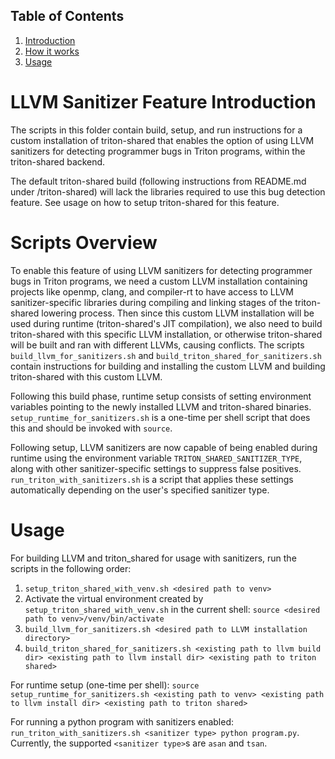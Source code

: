 <div id="table-of-contents">
<h2>Table of Contents</h2>
<div id="text-table-of-contents">
</div>
</div>

1. <a href="#orgc6a2b10">Introduction</a>
2. <a href="#org9a459f1">How it works</a>
3. <a href="#orgb820ad0">Usage</a>

<a id="orgc6a2b10"></a>

# LLVM Sanitizer Feature Introduction

The scripts in this folder contain build, setup, and run instructions for a custom installation of triton-shared that enables the option of using LLVM sanitizers for detecting programmer bugs in Triton programs, within the triton-shared backend.

The default triton-shared build (following instructions from README.md under /triton-shared) will lack the libraries required to use this bug detection feature. See usage on how to setup triton-shared for this feature.

<a id="org9a459f1"></a>

# Scripts Overview

To enable this feature of using LLVM sanitizers for detecting programmer bugs in Triton programs, we need a custom LLVM installation containing projects like openmp, clang, and compiler-rt to have access to LLVM sanitizer-specific libraries during compiling and linking stages of the triton-shared lowering process. Then since this custom LLVM installation will be used during runtime (triton-shared's JIT compilation), we also need to build triton-shared with this specific LLVM installation, or otherwise triton-shared will be built and ran with different LLVMs, causing conflicts. The scripts `build_llvm_for_sanitizers.sh` and `build_triton_shared_for_sanitizers.sh` contain instructions for building and installing the custom LLVM and building triton-shared with this custom LLVM.

Following this build phase, runtime setup consists of setting environment variables pointing to the newly installed LLVM and triton-shared binaries. `setup_runtime_for_sanitizers.sh` is a one-time per shell script that does this and should be invoked with `source`.

Following setup, LLVM sanitizers are now capable of being enabled during runtime using the environment variable `TRITON_SHARED_SANITIZER_TYPE`, along with other sanitizer-specific settings to suppress false positives. `run_triton_with_sanitizers.sh` is a script that applies these settings automatically depending on the user's specified sanitizer type.

<a id="orgb820ad0"></a>

# Usage

For building LLVM and triton_shared for usage with sanitizers, run the scripts in the following order:
1. `setup_triton_shared_with_venv.sh <desired path to venv>`
2. Activate the virtual environment created by `setup_triton_shared_with_venv.sh` in the current shell: `source <desired path to venv>/venv/bin/activate`
3. `build_llvm_for_sanitizers.sh <desired path to LLVM installation directory>`
4. `build_triton_shared_for_sanitizers.sh <existing path to llvm build dir> <existing path to llvm install dir> <existing path to triton shared>`

For runtime setup (one-time per shell): `source setup_runtime_for_sanitizers.sh <existing path to venv> <existing path to llvm install dir> <existing path to triton shared>`

For running a python program with sanitizers enabled: `run_triton_with_sanitizers.sh <sanitizer type> python program.py`. Currently, the supported `<sanitizer type>`s are `asan` and `tsan`.

